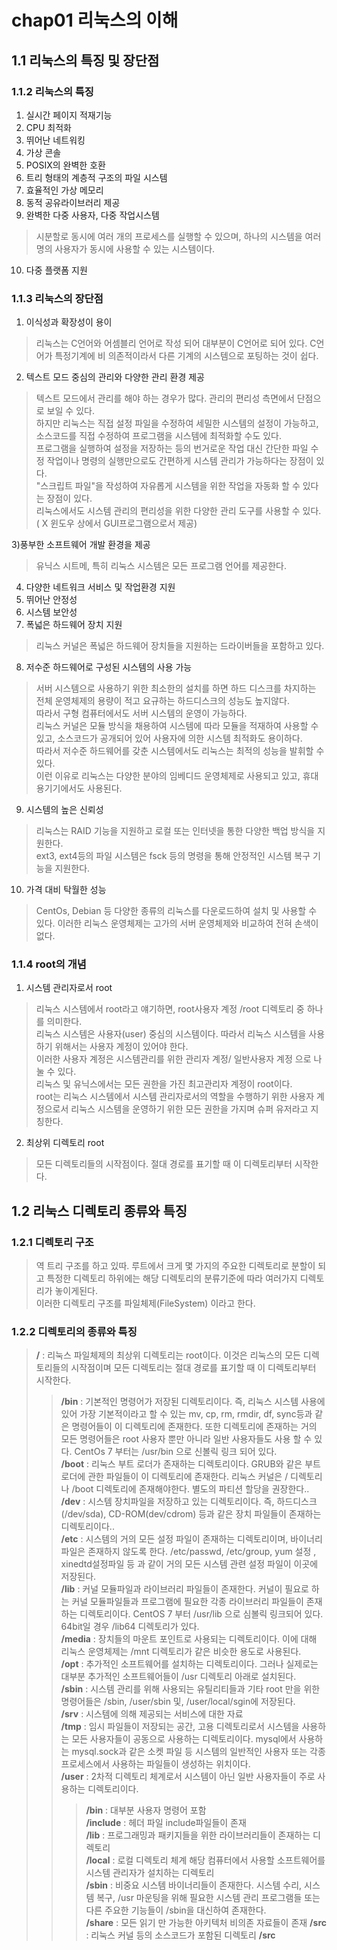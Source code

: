 # chap01 리눅스의 이해 
## 1.1 리눅스의 특징 및 장단점 
### 1.1.2 리눅스의 특징 
1) 실시간 페이지 적재기능
2) CPU 최적화
3) 뛰어난 네트워킹 
4) 가상 콘솔
5) POSIX의 완벽한 호환
6) 트리 형태의 계층적 구조의 파일 시스템
7) 효율적인 가상 메모리
8) 동적 공유라이브러리 제공
9) 완벽한 다중 사용자, 다중 작업시스템
> 시분할로 동시에 여러 개의 프로세스를 실행할 수 있으며, 하나의 시스템을 여러명의 사용자가 동시에 사용할 수 있는 시스템이다. 
10) 다중 플랫폼 지원 
 
### 1.1.3 리눅스의 장단점
1) 이식성과 확장성이 용이 
> 리눅스는 C언어와 어셈블리 언어로 작성 되어 대부분이 C언어로 되어 있다. C언어가 특정기계에 비 의존적이라서 다른 기계의 시스템으로 포팅하는 것이 쉽다. 
2) 텍스트 모드 중심의 관리와 다양한 관리 환경 제공 
> 텍스트 모드에서 관리를 해야 하는 경우가 많다. 관리의 편리성 측면에서 단점으로 보일 수 있다.<br>
> 하지만 리눅스는 직접 설정 파일을 수정하여 세밀한 시스템의 설정이 가능하고, 소스코드를 직접 수정하여 프로그램을 시스템에 최적화할 수도 있다. <br>
> 프로그램을 실행하여 설정을 저장하는 등의 번거로운 작업 대신 간단한 파일 수정 작업이나 명령의 실행만으로도 간편하게 시스템 관리가 가능하다는 장점이 있다. <br>
> "스크립트 파일"을 작성하여 자유롭게 시스템을 위한 작업을 자동화 할 수 있다는 장점이 있다. <br>
> 리눅스에서도 시스템 관리의 편리성을 위한 다양한 관리 도구를 사용할 수 있다. ( X 윈도우 상에서 GUI프로그램으로서 제공)

3)풍부한 소프트웨어 개발 환경을 제공
> 유닉스 시트메, 특히 리눅스 시스템은 모든 프로그램 언어를 제공한다. 
4) 다양한 네트워크 서비스 및 작업환경 지원 
5) 뛰어난 안정성 
6) 시스템 보안성 
7) 폭넓은 하드웨어 장치 지원 
> 리눅스 커널은 폭넓은 하드웨어 장치들을 지원하는 드라이버들을 포함하고 있다. 
8) 저수준 하드웨어로 구성된 시스템의 사용 가능 
> 서버 시스템으로 사용하기 위한 최소한의 설치를 하면 하드 디스크를 차지하는 전체 운영체제의 용량이 적고 요규하는 하드디스크의 성능도 높지않다.  <br>
> 따라서 구형 컴퓨터에서도 서버 시스템의 운영이 가능하다.  <br>
> 리눅스 커널은 모듈 방식을 채용하여 시스템에 따라 모듈을 적재하여 사용할 수 있고, 소스코드가 공개되어 있어 사용자에 의한 시스템 최적화도 용이하다.  <br>
> 따라서 저수준 하드웨어를 갖춘 시스템에서도 리눅스는 최적의 성능을 발휘할 수 있다.  <br>
> 이런 이유로 리눅스는 다양한 분야의 임베디드 운영체제로 사용되고 있고, 휴대용기기에서도 사용된다.
9) 시스템의 높은 신뢰성 
> 리눅스는 RAID 기능을 지원하고 로컬 또는 인터넷을 통한 다양한 백업 방식을 지원한다.  <br>
> ext3, ext4등의 파일 시스템은 fsck 등의 명령을 통해 안정적인 시스템 복구 기능을 지원한다. 
10) 가격 대비 탁월한 성능
> CentOs, Debian 등 다양한 종류의 리눅스를 다운로드하여 설치 및 사용할 수 있다. 이러한 리눅스 운영체제는 고가의 서버 운영체제와 비교하여 전혀 손색이 없다. 

### 1.1.4 root의 개념
1) 시스템 관리자로서 root
> 리눅스 시스템에서 root라고 얘기하면, root사용자 계정 /root 디렉토리 중 하나를 의미한다. <br>
> 리눅스 시스템은 사용자(user) 중심의 시스템이다. 따라서 리눅스 시스템을 사용하기 위해서는 사용자 계정이 있어야 한다. <br>
> 이러한 사용자 계정은 시스템관리를 위한 관리자 계정/ 일반사용자 계정 으로 나눌 수 있다.  <br>
> 리눅스 및 유닉스에서는 모든 권한을 가진 최고관리자 계정이 root이다.  <br>
> root는 리눅스 시스템에서 시스템 관리자로서의 역할을 수행하기 위한 사용자 계정으로서 리눅스 시스템을 운영하기 위한 모든 권한을 가지며 슈퍼 유저라고 지칭한다.
2) 최상위 디렉토리 root
> 모든 디렉토리들의 시작점이다. 절대 경로를 표기할 때 이 디렉토리부터 시작한다. 

## 1.2 리눅스 디렉토리 종류와 특징 
### 1.2.1 디렉토리 구조
> 역 트리 구조를 하고 있따. 루트에서 크게 몇 가지의 주요한 디렉토리로 분할이 되고 특정한 디렉토리 하위에는 해당 디렉토리의 분류기준에 따라 여러가지 디렉토리가 놓이게된다. <br>
> 이러한 디렉토리 구조를 파일체제(FileSystem) 이라고 한다. 

### 1.2.2 디렉토리의 종류와 특징 

> **/** : 리눅스 파일체제의 최상위 디렉토리는 root이다. 이것은 리눅스의 모든 디렉토리들의 시작점이며 모든 디렉토리는 절대 경로를 표기할 때 이 디렉토리부터 시작한다.
> > **/bin** : 기본적인 명령어가 저장된 디렉토리이다. 즉, 리눅스 시스템 사용에 있어 가장 기본적이라고 할 수 있는 mv, cp, rm, rmdir, df, sync등과 같은 명령어들이 이 디렉토리에 존재한다. 또한 디렉토리에 존재하는 거의 모든 명령어들은 root 사용자 뿐만 아니라 일반 사용자들도 사용 할 수 있다. CentOs 7 부터는 /usr/bin 으로 신볼릭 링크 되어 있다.<br>
> > **/boot** : 리눅스 부트 로더가 존재하는 디렉토리이다. GRUB와 같은 부트로더에 관한 파일들이 이 디렉토리에 존재한다. 리눅스 커널은 / 디렉토리나 /boot 디렉토리에 존재해야한다. 별도의 파티션 할당을 권장한다..<br>
> > **/dev** : 시스템 장치파일을 저장하고 있는 디렉토리이다. 즉, 하드디스크(/dev/sda), CD-ROM(dev/cdrom) 등과 같은 장치 파일들이 존재하는 디렉토리이다..<br>
> > **/etc** : 시스템의 거의 모든 설정 파일이 존재하는 디렉토리이며, 바이너리 파일은 존재하지 않도록 한다. /etc/passwd, /etc/group, yum 설정 , xinedtd설정파일 등 과 같이 거의 모든 시스템 관련 설정 파일이 이곳에 저장된다.<br>
> > **/lib** : 커널 모듈파일과 라이브러리 파일들이 존재한다. 커널이 필요로 하는 커널 모듈파일들과 프로그램에 필요한 각종 라이브러리 파일들이 존재하는 디렉토리이다. CentOS 7 부터 /usr/lib 으로 심볼릭 링크되어 있다. 64bit일 경우 /lib64 디렉토리가 있다. <br>
> > **/media** : 장치들의 마운트 포인트로 사용되는 디렉토리이다. 이에 대해 리눅스 운영체제는 /mnt 디렉토리가 같은 비슷한 용도로 사용된다. <br>
> > **/opt** : 추가적인 소프트웨어를 설치하는 디렉토리이다. 그러나 실제로는 대부분 추가적인 소프트웨어들이 /usr 디렉토리 아래로 설치된다. <br>
> > **/sbin** : 시스템 관리를 위해 사용되는 유틸리티들과 기타 root 만을 위한 명령어들은 /sbin, /user/sbin 및, /user/local/sgin에 저장된다. <br>
> > **/srv** : 시스템에 의해 제공되는 서비스에 대한 자료<br>
> > **/tmp** : 임시 파일들이 저장되는 공간, 고용 디렉토리로서 시스템을 사용하는 모든 사용자들이 공동으로 사용하는 디렉토리이다. mysql에서 사용하는 mysql.sock과 같은 소켓 파일 등 시스템의 일반적인 사용자 또는 각종 프로세스에서 사용하는 파일들이 생성하는 위치이다.<br>
> > **/user** : 2차적 디렉토리 체계로서 시스템이 아닌 일반 사용자들이 주로 사용하는 디렉토리이다. 
> > > **/bin** : 대부분 사용자 명령어 포함<br>
> > > **/include** : 헤더 파일 include파일들이 존재<br>
> > > **/lib** : 프로그래밍과 패키지들을 위한 라이브러리들이 존재하는 디렉토리<br>
> > > **/local** : 로컬 디렉토리 체계 해당 컴퓨터에서 사용할 소프트웨어를 시스템 관리자가 설치하는 디렉토리<br>
> > > **/sbin** : 비중요 시스템 바이너리들이 존재한다. 시스템 수리, 시스템 복구, /usr 마운팅을 위해 필요한 시스템 관리 프로그램들 또는 다른 주요한 기능들이 /sbin을 대신하여 존재한다.<br>
> > > **/share** : 모든 읽기 만 가능한 아키텍처 비의존 자료들이 존재
> > > **/src** : 리눅스 커널 등의 소스코드가 포함된 디렉토리
> > > **/src**
